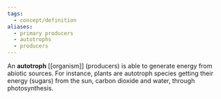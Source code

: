 ```yaml
---
tags:
  - concept/definition
aliases:
  - primary producers
  - autotrophs
  - producers
---
```

An **autotroph** [[organism]] (producers) is able to generate energy from abiotic sources.
For instance, plants are autotroph species getting their energy (sugars) from the sun, carbon dioxide and water, through photosynthesis.